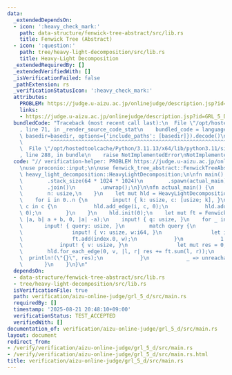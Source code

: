 ```yaml
---
data:
  _extendedDependsOn:
  - icon: ':heavy_check_mark:'
    path: data-structure/fenwick-tree-abstract/src/lib.rs
    title: Fenwick Tree (Abstract)
  - icon: ':question:'
    path: tree/heavy-light-decomposition/src/lib.rs
    title: Heavy-Light Decomposition
  _extendedRequiredBy: []
  _extendedVerifiedWith: []
  _isVerificationFailed: false
  _pathExtension: rs
  _verificationStatusIcon: ':heavy_check_mark:'
  attributes:
    PROBLEM: https://judge.u-aizu.ac.jp/onlinejudge/description.jsp?id=GRL_5_D
    links:
    - https://judge.u-aizu.ac.jp/onlinejudge/description.jsp?id=GRL_5_D
  bundledCode: "Traceback (most recent call last):\n  File \"/opt/hostedtoolcache/Python/3.11.13/x64/lib/python3.11/site-packages/onlinejudge_verify/documentation/build.py\"\
    , line 71, in _render_source_code_stat\n    bundled_code = language.bundle(stat.path,\
    \ basedir=basedir, options={'include_paths': [basedir]}).decode()\n          \
    \         ^^^^^^^^^^^^^^^^^^^^^^^^^^^^^^^^^^^^^^^^^^^^^^^^^^^^^^^^^^^^^^^^^^^^^^^^^^^^^^^^^\n\
    \  File \"/opt/hostedtoolcache/Python/3.11.13/x64/lib/python3.11/site-packages/onlinejudge_verify/languages/rust.py\"\
    , line 288, in bundle\n    raise NotImplementedError\nNotImplementedError\n"
  code: "// verification-helper: PROBLEM https://judge.u-aizu.ac.jp/onlinejudge/description.jsp?id=GRL_5_D\n\
    \nuse proconio::input;\n\nuse fenwick_tree_abstract::FenwickTreeAbstract;\nuse\
    \ heavy_light_decomposition::HeavyLightDecomposition;\n\nfn main() {\n    std::thread::Builder::new()\n\
    \        .stack_size(64 * 1024 * 1024)\n        .spawn(actual_main)\n        .unwrap()\n\
    \        .join()\n        .unwrap();\n}\n\nfn actual_main() {\n    input! {\n\
    \        n: usize,\n    }\n    let mut hld = HeavyLightDecomposition::<usize>::new(n);\n\
    \    for i in 0..n {\n        input! { k: usize, c: [usize; k], }\n        for\
    \ c in c {\n            hld.add_edge(i, c, 0);\n            hld.add_edge(c, i,\
    \ 0);\n        }\n    }\n    hld.init(0);\n    let mut ft = FenwickTreeAbstract::<i64>::new(n,\
    \ |a, b| a + b, 0, |a| -a);\n    input! { q: usize, }\n    for _ in 0..q {\n \
    \       input! { query: usize, }\n        match query {\n            0 => {\n\
    \                input! { v: usize, w:i64, }\n                let index = hld.index(v);\n\
    \                ft.add(index.0, w);\n            }\n            1 => {\n    \
    \            input! { v: usize, }\n                let mut res = 0;\n        \
    \        hld.for_each_edge(0, v, |l, r| res += ft.sum(l, r));\n              \
    \  println!(\"{}\", res);\n            }\n            _ => unreachable!(),\n \
    \       }\n    }\n}\n"
  dependsOn:
  - data-structure/fenwick-tree-abstract/src/lib.rs
  - tree/heavy-light-decomposition/src/lib.rs
  isVerificationFile: true
  path: verification/aizu-online-judge/grl_5_d/src/main.rs
  requiredBy: []
  timestamp: '2025-08-21 20:48:10+09:00'
  verificationStatus: TEST_ACCEPTED
  verifiedWith: []
documentation_of: verification/aizu-online-judge/grl_5_d/src/main.rs
layout: document
redirect_from:
- /verify/verification/aizu-online-judge/grl_5_d/src/main.rs
- /verify/verification/aizu-online-judge/grl_5_d/src/main.rs.html
title: verification/aizu-online-judge/grl_5_d/src/main.rs
---
```

